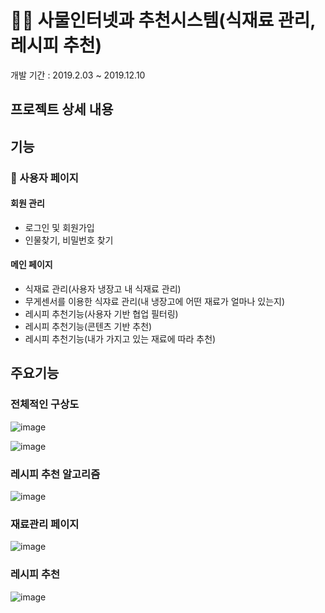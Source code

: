 # 🍴🛒 사물인터넷과 추천시스템(식재료 관리,레시피 추천)
개발 기간 : 2019.2.03 ~ 2019.12.10


## 프로젝트 상세 내용 

## 기능
### 👩 사용자 페이지
#### 회원 관리
- 로그인 및 회원가입
- 인물찾기, 비밀번호 찾기
#### 메인 페이지
- 식재료 관리(사용자 냉장고 내 식재료 관리)
- 무게센서를 이용한 식쟈료 관리(내 냉장고에 어떤 재료가 얼마나 있는지)
- 레시피 추천기능(사용자 기반 협업 필터링)
- 레시피 추천기능(콘텐츠 기반 추천)
- 레시피 추천기능(내가 가지고 있는 재료에 따라 추천)


## 주요기능

### 전체적인 구상도

![image](https://user-images.githubusercontent.com/92245622/221396372-8b037046-5ce0-4c87-a4a1-901b9da0e854.png)

![image](https://user-images.githubusercontent.com/92245622/221396391-5f4e64ec-fbc8-4f13-a123-744a5d7258a2.png)


### 레시피 추천 알고리즘

![image](https://user-images.githubusercontent.com/92245622/221396283-846ed3a0-f74b-4c6d-8921-75bdc555cbac.png)


### 재료관리 페이지

![image](https://user-images.githubusercontent.com/92245622/221396329-d93cf27b-2913-4832-8f9a-a81c138d349a.png)


### 레시피 추천 

![image](https://user-images.githubusercontent.com/92245622/221396298-07bf7cce-000a-4ed7-b662-dc5762af311c.png)




